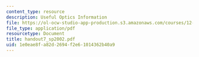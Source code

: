 ```yaml
---
content_type: resource
description: Useful Optics Information
file: https://ol-ocw-studio-app-production.s3.amazonaws.com/courses/12-409-hands-on-astronomy-observing-stars-and-planets-spring-2002/1e0eae8fa82d2694f2e61014362b40a9_handout7_sp2002.pdf
file_type: application/pdf
resourcetype: Document
title: handout7_sp2002.pdf
uid: 1e0eae8f-a82d-2694-f2e6-1014362b40a9
---
```

